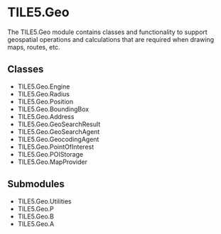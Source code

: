 TILE5.Geo
=========

The TILE5.Geo module contains classes and functionality to support geospatial operations and calculations that are required when drawing maps, routes, etc.

Classes
-------

- TILE5.Geo.Engine
- TILE5.Geo.Radius
- TILE5.Geo.Position
- TILE5.Geo.BoundingBox
- TILE5.Geo.Address
- TILE5.Geo.GeoSearchResult
- TILE5.Geo.GeoSearchAgent
- TILE5.Geo.GeocodingAgent
- TILE5.Geo.PointOfInterest
- TILE5.Geo.POIStorage
- TILE5.Geo.MapProvider

Submodules
----------

- TILE5.Geo.Utilities
- TILE5.Geo.P
- TILE5.Geo.B
- TILE5.Geo.A